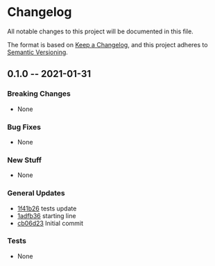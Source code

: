 # Changelog

All notable changes to this project will be documented in this file.

The format is based on [Keep a Changelog](https://keepachangelog.com/en/1.0.0/),
and this project adheres to [Semantic Versioning](https://semver.org/spec/v2.0.0.html).

## 0.1.0 -- 2021-01-31

### Breaking Changes

* None

### Bug Fixes

* None

### New Stuff

* None

### General Updates

* [1f41b26](https://github.com/wsmelton/dbalight/commits/1f41b2638ed25644888d12c748317d94f2ffed85) tests update
* [1adfb36](https://github.com/wsmelton/dbalight/commits/1adfb36ea826edccec1944e3d548dda1ddbbccc0) starting line
* [cb06d23](https://github.com/wsmelton/dbalight/commits/cb06d23d5db8083aaa8a91e831d2931fd5598c57) Initial commit

### Tests

* None
